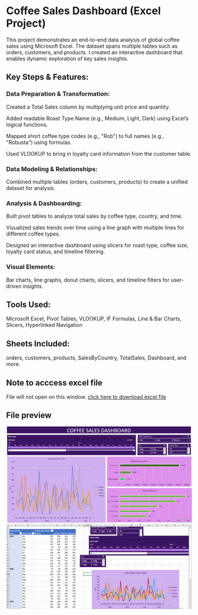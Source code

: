 # Coffee Sales Dashboard (Excel Project)
This project demonstrates an end-to-end data analysis of global coffee sales using Microsoft Excel. The dataset spans multiple tables such as orders, customers, and products. I created an interactive dashboard that enables dynamic exploration of key sales insights.

 ## Key Steps & Features:

### Data Preparation & Transformation:

Created a Total Sales column by multiplying unit price and quantity.

Added readable Roast Type Name (e.g., Medium, Light, Dark) using Excel’s logical functions.

Mapped short coffee type codes (e.g., "Rob") to full names (e.g., "Robusta") using formulas.

Used VLOOKUP to bring in loyalty card information from the customer table.

### Data Modeling & Relationships:

Combined multiple tables (orders, customers, products) to create a unified dataset for analysis.

### Analysis & Dashboarding:

Built pivot tables to analyze total sales by coffee type, country, and time.

Visualized sales trends over time using a line graph with multiple lines for different coffee types.

Designed an interactive dashboard using slicers for roast type, coffee size, loyalty card status, and timeline filtering.

### Visual Elements:
Bar charts, line graphs, donut charts, slicers, and timeline filters for user-driven insights.

## Tools Used: 
Microsoft Excel, Pivot Tables, VLOOKUP, IF Formulas, Line & Bar Charts, Slicers, Hyperlinked Navigation
## Sheets Included: 
orders, customers, products, SalesByCountry, TotalSales, Dashboard, and more.
## Note to acccess excel file
File will not open on this window.
[click here to download excel file](https://github.com/TanveerHussainCodes/coffee_sales_dashboard_byexcel/raw/main/coffe_sales_dashboard_complete.xlsx)
## File preview
![dashboard as PNG image](Dasboard_Image.PNG)
![data analysis sheet as PNG image](data_analysis.PNG)
